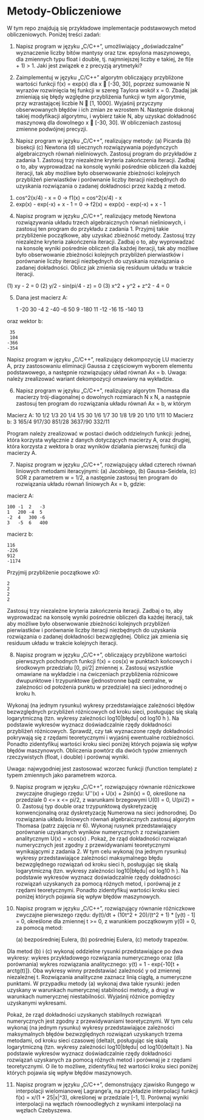 # Metody-Obliczeniowe

W tym repo znajdują się przykładowe implementacje podstawowych metod obliczeniowych. Poniżej treści zadań:

1. Napisz program w języku „C/C++”, umożliwiający „doświadczalne” wyznaczenie liczby bitów
mantysy oraz tzw. epsylona maszynowego, dla zmiennych typu float i double, tj. najmniejszej liczby
e takiej, że fl(e + 1) > 1. Jaki jest związek e z precyzją arytmetyki?

2. Zaimplementuj w języku „C/C++” algorytm obliczający przybliżone wartości funkcji f(x) = exp(x) dla x  [-30, 30], 
poprzez sumowanie N wyrazów rozwinięcia tej funkcji w szereg Taylora wokół x = 0. 
Zbadaj jak zmieniają się błędy względne przybliżenia funkcji w tym algorytmie, przy wzrastającej liczbie N  [1, 1000]. 
Wyjaśnij przyczyny obserwowanych błędów i ich zmian ze wzrostem N. 
Następnie dokonaj takiej modyfikacji algorytmu, i wybierz takie N, aby uzyskać dokładność maszynową dla dowolnego x  [-30, 30]. 
W obliczeniach zastosuj zmienne podwójnej precyzji.

3. Napisz program w języku „C/C++”, realizujący metody:
  (a) Picarda
  (b) bisekcji
  (c) Newtona
  (d) siecznych
rozwiązywania pojedynczych algebraicznych równań nieliniowych. Zastosuj program do
przykładów z zadania 1. Zastosuj trzy niezależne kryteria zakończenia iteracji. Zadbaj o to, aby
wyprowadzać na konsolę wyniki pośrednie obliczeń dla każdej iteracji, tak aby możliwe było
obserwowanie zbieżności kolejnych przybliżeń pierwiastków i porównanie liczby iteracji
niezbędnych do uzyskania rozwiązania o zadanej dokładności przez każdą z metod. 

  1) cos^2(x/4) - x = 0				-> f1(x) = cos^2(x/4) - x
  2) exp(x) - exp(-x) + x - 1 = 0		-> f2(x) = exp(x) - exp(-x) + x - 1

4. Napisz program w języku „C/C++”, realizujący metodę Newtona rozwiązywania układu trzech 
algebraicznych równań nieliniowych, i zastosuj ten program do przykładu z zadania 1. 
Przyjmij takie przybliżenie początkowe, aby uzyskać zbieżność metody. Zastosuj trzy niezależne kryteria 
zakończenia iteracji. Zadbaj o to, aby wyprowadzać na konsolę wyniki pośrednie obliczeń dla każdej iteracji, 
tak aby możliwe było obserwowanie zbieżności kolejnych przybliżeń pierwiastków i porównanie liczby iteracji 
niezbędnych do uzyskania rozwiązania o zadanej dokładności. 
Oblicz jak zmienia się residuum układu w trakcie iteracji.

  (1)   xy - 2 = 0
  (2)   y/2 - sin(pi/4 - z) = 0
  (3)   x^2 + y^2 + z^2 - 4 = 0
  
5. Dana jest macierz A:

	1   -20   30  -4
	2   -40  -6    50
	9   -180  11  -12
   -16   15  -140  13

oraz wektor b:

	 35
	 104
	-366
	-354

Napisz program w języku „C/C++”, realizujący dekompozycję LU macierzy A, przy zastosowaniu
eliminacji Gaussa z częściowym wyborem elementu podstawowego, a następnie rozwiązujący układ
równań Ax = b. Uwaga: należy zrealizować wariant dekompozycji omawiany na wykładzie.

6. Napisz program w języku „C/C++”, realizujący algorytm Thomasa dla macierzy trój-diagonalnej o
dowolnych rozmiarach N x N, a następnie zastosuj ten program do rozwiązania układu równań
Ax = b, w którym

Macierz A:
	10   1/2
	1/3  20   1/4
	     1/5  30   1/6
	          1/7  30   1/8
	               1/9  20    1/10
					            1/11  10
Macierz b:
	3
	165/4
	917/30
	851/28
	3637/90
	332/11

Program należy zrealizować w postaci dwóch oddzielnych funkcji: jednej, która korzysta wyłącznie
z danych dotyczących macierzy A, oraz drugiej, która korzysta z wektora b oraz wyników działania
pierwszej funkcji dla macierzy A.

7. Napisz program w języku „C/C++”, rozwiązujący układ czterech równań liniowych metodami
iteracyjnymi: 
	(a) Jacobiego, 
	(b) Gaussa-Seidela, 
	(c) SOR z parametrem w = 1/2, 
a następnie zastosuj ten program do rozwiązania układu równań liniowych Ax = b, gdzie:

macierz A:

	100 -1  2   -3
	1   200 -4  5
	-2  4   300 -6
	3   -5  6   400

macierz b:

	116
	-226
	912
	-1174

Przyjmij przybliżenie początkowe x0:

	2
	2
	2
	2

Zastosuj trzy niezależne kryteria zakończenia iteracji. Zadbaj o to, aby wyprowadzać na konsolę
wyniki pośrednie obliczeń dla każdej iteracji, tak aby możliwe było obserwowanie zbieżności
kolejnych przybliżeń pierwiastków i porównanie liczby iteracji niezbędnych do uzyskania
rozwiązania o zadanej dokładności bezwzględnej. Oblicz jak zmienia się residuum układu w trakcie
kolejnych iteracji.

8. Napisz program w języku „C/C++”, obliczający przybliżone wartości pierwszych pochodnych
funkcji f(x) = cos(x) w punktach końcowych i środkowym przedziału [0, pi/2] zmiennej x. Zastosuj
wszystkie omawiane na wykładzie i na ćwiczeniach przybliżenia różnicowe dwupunktowe i
trzypunktowe (jednostronne bądź centralne, w zależności od położenia punktu w przedziale) na sieci
jednorodnej o kroku h. 

Wykonaj (na jednym rysunku) wykresy przedstawiające zależności błędów
bezwzględnych przybliżeń różnicowych od kroku sieci, posługując się skalą logarytmiczną (tzn.
wykresy zależności log10|błędu| od log10 h ). Na podstawie wykresów wyznacz doświadczalnie rzędy
dokładności przybliżeń różnicowych. Sprawdź, czy tak wyznaczone rzędy dokładności pokrywają
się z rzędami teoretycznymi i wyjaśnij ewentualne rozbieżności. Ponadto zidentyfikuj wartości
kroku sieci poniżej których pojawia się wpływ błędów maszynowych. Obliczenia powtórz dla
dwóch typów zmiennych rzeczywistych (float, i double) i porównaj wyniki.

Uwaga: najwygodniej jest zastosować wzorzec funkcji (function template) z typem zmiennych jako
parametrem wzorca.

9. Napisz program w języku „C/C++”, rozwiązujący równanie różniczkowe zwyczajne drugiego rzędu:
U''(x) + U(x) + 2sin(x) = 0, określone na przedziale 0 <= x <= pi/2,
z warunkami brzegowymi U(0) = 0, U(pi/2) = 0. Zastosuj typ double oraz trzypunktową
dyskretyzację konwencjonalną oraz dyskretyzację Numerowa na sieci jednorodnej. Do rozwiązania
układu liniowych równań algebraicznych zastosuj algorytm Thomasa (patrz zajęcia nr 6). Wykonaj
rusynek przedstawiający porównanie uzyskanych wyników numerycznych z rozwiązaniem
analitycznym U(x) = xcos(x) . Pokaż, że rząd dokładności
rozwiązań numerycznych jest zgodny z przewidywaniami teoretycznymi wynikającymi z zadania 2.
W tym celu wykonaj (na jednym rysunku) wykresy przedstawiające zależności maksymalnego błędu
bezwzględnego rozwiązań od kroku sieci h, posługując się skalą logarytmiczną (tzn. wykresy
zależności log10|błędu| od log10 h ). Na podstawie wykresów wyznacz doświadczalnie rzędy
dokładności rozwiązań uzyskanych za pomocą różnych metod, i porównaj je z rzędami
teoretycznymi. Ponadto zidentyfikuj wartości kroku sieci poniżej których pojawia się wpływ błędów
maszynowych.

10. Napisz program w języku „C/C++”, rozwiązujący równanie różniczkowe zwyczajne pierwszego rzędu:
	dy(t)/dt + (10t^2 + 20)/(t^2 + 1) * [y(t) - 1] = 0, określone dla zmiennej t >= 0,
z warunkiem początkowym y(0) = 0, za pomocą metod:

	(a) bezpośredniej Eulera,
	(b) pośredniej Eulera,
	(c) metody trapezów.

Dla metod (b) i (c) wykonaj oddzielne rysunki przedstawiające po dwa wykresy: 
wykres przykładowego rozwiązania numerycznego oraz (dla porównania) wykres rozwiązania
analitycznego: y(t) = 1 - exp{-10[t + arctg(t)]}. Oba wykresy winny przedstawiać zależność y od
zmiennej niezależnej t. Rozwiązania analityczne zaznacz linią ciągłą, a numeryczne punktami. W
przypadku metody (a) wykonaj dwa takie rysunki: jeden uzyskany w warunkach numerycznej
stabilności metody, a drugi w warunkach numerycznej niestabilności. Wyjaśnij różnice pomiędzy
uzyskanymi wykresami.

Pokaż, że rząd dokładności uzyskanych stabilnych rozwiązań numerycznych jest zgodny z
przewidywaniami teoretycznymi. W tym celu wykonaj (na jednym rysunku) wykresy
przedstawiające zależności maksymalnych błędów bezwzględnych rozwiązań uzyskanych trzema
metodami, od kroku sieci czasowej (delta)t, posługując się skalą logarytmiczną (tzn. wykresy zależności
log10|błędu| od log10(delta)t ). Na podstawie wykresów wyznacz doświadczalnie rzędy dokładności
rozwiązań uzyskanych za pomocą różnych metod i porównaj je z rzędami teoretycznymi. O ile to
możliwe, zidentyfikuj też wartości kroku sieci poniżej których pojawia się wpływ błędów
maszynowych.

11. Napisz program w języku „C/C++”, demonstrujący zjawisko Rungego w interpolacji wielomianowej Lagrange’a, 
na przykładzie interpolacji funkcji f(x) = x/(1 + 25|x|^3), określonej w przedziale [-1, 1]. 
Porównaj wyniki interpolacji na węzłach równoodległych z wynikami interpolacji na węzłach Czebyszewa.
